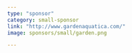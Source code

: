 ```yaml
---
type: "sponsor"
category: small-sponsor
link: "http://www.gardenaquatica.com/"
image: sponsors/small/garden.png

---
```

